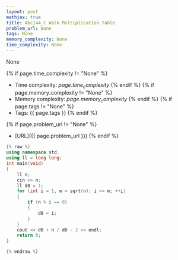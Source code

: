 ```yaml
---
layout: post
mathjax: true
title: Abc144_C Walk Multiplication Table
problem_url: None
tags: None
memory_complexity: None
time_complexity: None
---
```


None


{% if page.time_complexity != "None" %}
- Time complexity: ${{ page.time_complexity }}$
{% endif %}
{% if page.memory_complexity != "None" %}
- Memory complexity: ${{ page.memory_complexity }}$
{% endif %}
{% if page.tags != "None" %}
- Tags: {{ page.tags }}
{% endif %}

{% if page.problem_url != "None" %}
- [URL]({{ page.problem_url }})
{% endif %}

```cpp
{% raw %}
using namespace std;
using ll = long long;
int main(void)
{
    ll n;
    cin >> n;
    ll d0 = 1;
    for (int i = 1, m = sqrt(n); i <= m; ++i)
    {
        if (n % i == 0)
        {
            d0 = i;
        }
    }
    cout << d0 + n / d0 - 2 << endl;
    return 0;
}

{% endraw %}
```